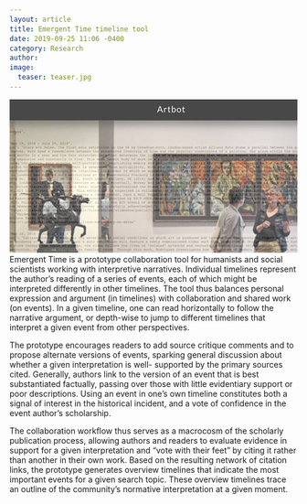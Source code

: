 ```yaml
---
layout: article
title: Emergent Time timeline tool
date: 2019-09-25 11:06 -0400
category: Research
author: 
image:
  teaser: teaser.jpg
---
```

![teaser.jpg](/images/renovating.jpg)
Emergent Time is a prototype collaboration tool for humanists and social scientists working with interpretive narratives. Individual timelines represent the author’s reading of a series of events, each of which might be interpreted differently in other timelines. The tool thus balances personal expression and argument (in timelines) with collaboration and shared work (on events). In a given timeline, one can read horizontally to follow the narrative argument, or depth-wise to jump to different timelines that interpret a given event from other perspectives.

The prototype encourages readers to add source critique comments and to propose alternate versions of events, sparking general discussion about whether a given interpretation is well- supported by the primary sources cited. Generally, authors link to the version of an event that is best substantiated factually, passing over those with little evidentiary support or poor descriptions. Using an event in one’s own timeline constitutes both a signal of interest in the historical incident, and a vote of confidence in the event author’s scholarship.

The collaboration workflow thus serves as a macrocosm of the scholarly publication process, allowing authors and readers to evaluate evidence in support for a given interpretation and “vote with their feet” by citing it rather than another in their own work. Based on the resulting network of citation links, the prototype generates overview timelines that indicate the most important events for a given search topic. These overview timelines trace an outline of the community’s normative interpretation at a given moment.